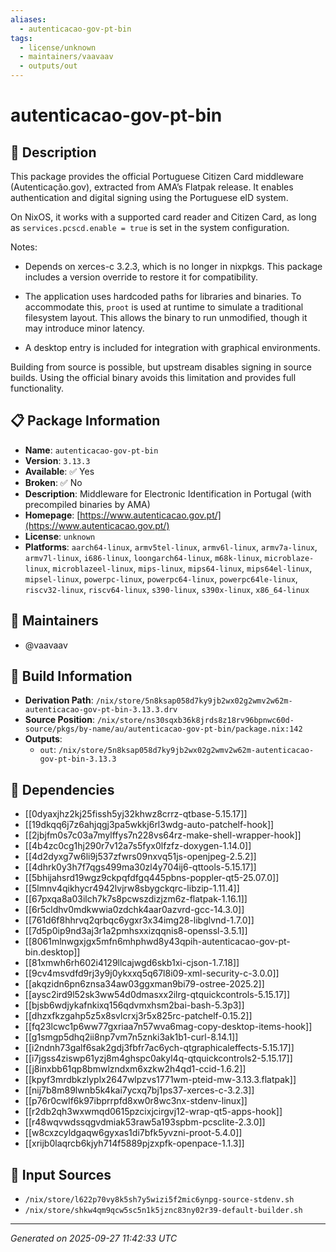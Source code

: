 ```yaml
---
aliases:
  - autenticacao-gov-pt-bin
tags:
  - license/unknown
  - maintainers/vaavaav
  - outputs/out
---
```


# autenticacao-gov-pt-bin

## 📝 Description

This package provides the official Portuguese Citizen Card middleware (Autenticação.gov),
extracted from AMA’s Flatpak release. It enables authentication and digital signing using
the Portuguese eID system.

On NixOS, it works with a supported card reader and Citizen Card, as long as
`services.pcscd.enable = true` is set in the system configuration.

Notes:
  - Depends on xerces-c 3.2.3, which is no longer in nixpkgs. This package includes a version
    override to restore it for compatibility.

  - The application uses hardcoded paths for libraries and binaries. To accommodate this,
    `proot` is used at runtime to simulate a traditional filesystem layout. This allows the
    binary to run unmodified, though it may introduce minor latency.

  - A desktop entry is included for integration with graphical environments.

Building from source is possible, but upstream disables signing in source builds. Using the
official binary avoids this limitation and provides full functionality.


## 📋 Package Information

- **Name**: `autenticacao-gov-pt-bin`
- **Version**: `3.13.3`
- **Available**: ✅ Yes
- **Broken**: ✅ No
- **Description**: Middleware for Electronic Identification in Portugal (with precompiled binaries by AMA)
- **Homepage**: [https://www.autenticacao.gov.pt/](https://www.autenticacao.gov.pt/)
- **License**: `unknown`
- **Platforms**: `aarch64-linux`, `armv5tel-linux`, `armv6l-linux`, `armv7a-linux`, `armv7l-linux`, `i686-linux`, `loongarch64-linux`, `m68k-linux`, `microblaze-linux`, `microblazeel-linux`, `mips-linux`, `mips64-linux`, `mips64el-linux`, `mipsel-linux`, `powerpc-linux`, `powerpc64-linux`, `powerpc64le-linux`, `riscv32-linux`, `riscv64-linux`, `s390-linux`, `s390x-linux`, `x86_64-linux`
## 👥 Maintainers

- @vaavaav


## 🔧 Build Information

- **Derivation Path**: `/nix/store/5n8ksap058d7ky9jb2wx02g2wmv2w62m-autenticacao-gov-pt-bin-3.13.3.drv`
- **Source Position**: `/nix/store/ns30sqxb36k8jrds8z18rv96bpnwc60d-source/pkgs/by-name/au/autenticacao-gov-pt-bin/package.nix:142`
- **Outputs**:
  - `out`:  `/nix/store/5n8ksap058d7ky9jb2wx02g2wmv2w62m-autenticacao-gov-pt-bin-3.13.3`

## 🔗 Dependencies

- [[0dyaxjhz2kj25fissh5yj32khwz8crrz-qtbase-5.15.17]]
- [[19dkqq6j7z6ahjqgj3pa5wkkj6rl3wdg-auto-patchelf-hook]]
- [[2jbjfm0s7c03a7mylffys7n228vs64rz-make-shell-wrapper-hook]]
- [[4b4zc0cg1hj290r7v12a7s5fyx0lfzfz-doxygen-1.14.0]]
- [[4d2dyxg7w6li9j537zfwrs09nxvq51js-openjpeg-2.5.2]]
- [[4dhrk0y3h7f7qgs499ma30zl4y704ij6-qttools-5.15.17]]
- [[5bhijahsrd19wgz9ckpqfdfgq445pbns-poppler-qt5-25.07.0]]
- [[5lmnv4qikhycr4942lvjrw8sbygckqrc-libzip-1.11.4]]
- [[67pxqa8a03ilch7k7s8pcwszdizjzm6z-flatpak-1.16.1]]
- [[6r5cldhv0mdkwwia0zdchk4aar0azvrd-gcc-14.3.0]]
- [[761d6f8hhrvq2qrbqc6ygxr3x34img28-libglvnd-1.7.0]]
- [[7d5p0ip9nd3aj3r1a2pmhsxxizqqnis8-openssl-3.5.1]]
- [[8061mlnwgxjgx5mfn6mhphwd8y43qpih-autenticacao-gov-pt-bin.desktop]]
- [[81xmwh6rh602i4129llcajwgd6skb1xi-cjson-1.7.18]]
- [[9cv4msvdfd9rj3y9j0ykxxq5q67l8i09-xml-security-c-3.0.0]]
- [[akqzidn6pn6znsa34aw03ggxman9bi79-ostree-2025.2]]
- [[aysc2ird9l52sk3ww54d0dmasxx2ilrg-qtquickcontrols-5.15.17]]
- [[bjsb6wdjykafnkixq156qdvmxhsm2bai-bash-5.3p3]]
- [[dhzxfkzgahp5z5x8svlcrxj3r5x825rc-patchelf-0.15.2]]
- [[fq23lcwc1p6ww77gxriaa7n57wva6mag-copy-desktop-items-hook]]
- [[g1smgp5dhq2ii8np7vm7n5znki3ak1b1-curl-8.14.1]]
- [[i2ndnh73galf6sak2gdj3fbfr7ac6ych-qtgraphicaleffects-5.15.17]]
- [[i7jgss4ziswp61yzj8m4ghspc0akyl4q-qtquickcontrols2-5.15.17]]
- [[j8inxbb61qp8bmwlzndxm6xzkw2h4qd1-ccid-1.6.2]]
- [[kpyf3mrdbkzlyplx2647wlpzvs1771wm-pteid-mw-3.13.3.flatpak]]
- [[nij7b8m89lwnb5k4kai7ycxq7bj1ps37-xerces-c-3.2.3]]
- [[p76r0cwlf6k97ibprrpfd8xw0r8wc3nx-stdenv-linux]]
- [[r2db2qh3wxwmqd0615pzcixjcirgvj12-wrap-qt5-apps-hook]]
- [[r48wqvwdssqgvdmiak53raw5a193spbm-pcsclite-2.3.0]]
- [[w8cxzcyldgaqw6gyxas1di7bfk5yvzni-proot-5.4.0]]
- [[xrijb0laqrcb6kjyh714f5889pjzxpfk-openpace-1.1.3]]

## 📁 Input Sources

- `/nix/store/l622p70vy8k5sh7y5wizi5f2mic6ynpg-source-stdenv.sh`
- `/nix/store/shkw4qm9qcw5sc5n1k5jznc83ny02r39-default-builder.sh`

---
*Generated on 2025-09-27 11:42:33 UTC*
